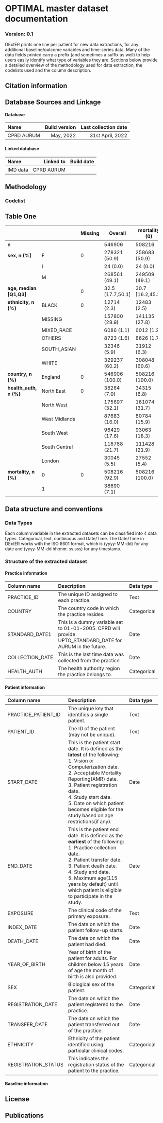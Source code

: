 # OPTIMAL master dataset documentation
### Version: 0.1


DExtER prints one line per patient for new data extractions, for any additional baseline/outcome variables and time-series data. Many of the data fields printed carry a prefix (and sometimes a suffix as well) to help users easily identify what type of variables they are. Sections below provide a detailed overview of the methodology used for data extraction, the codelists used and the column description.

## Citation information

## Database Sources and Linkage
#### Database
| Name      | Build version | Last collection date |
|:----------|--------------:|---------------------:|
|CPRD AURUM | May, 2022     | 31st April, 2022     |

#### Linked database
| Name    | Linked to  | Build date  |
|:--------|-----------:|------------:|
|IMD data | CPRD AURUM |             |

## Methodology

### Codelist

## Table One
|                        |               | Missing   | Overall          | mortality (0)    | mortality (1)    |
|------------------------|---------------|-----------|------------------|------------------|------------------|
| **n**                  |               |           | 546906           | 508216           | 38690            |
| **sex, n (%)**         | F             | 0         | 278321 (50.9)    | 258683 (50.9)    | 19638 (50.8)     |
|                        | I             |           | 24 (0.0)         | 24 (0.0)         |                  |
|                        | M             |           | 268561 (49.1)    | 249509 (49.1)    | 19052 (49.2)     |
| **age, median [Q1,Q3]**|               | 0         | 32.5 [17.7,50.1] | 30.7 [16.2,45.5] | 73.5 [62.5,81.5] |
| **ethnicity, n (%)**   | BLACK         | 0         | 12714 (2.3)      | 12483 (2.5)      | 231 (0.6)        |
|                        | MISSING       |           | 157800 (28.9)    | 141135 (27.8)    | 16665 (43.1)     |
|                        | MIXED_RACE    |           | 6086 (1.1)       | 6012 (1.2)       | 74 (0.2)         |
|                        | OTHERS        |           | 8723 (1.6)       | 8626 (1.7)       | 97 (0.3)         |
|                        | SOUTH_ASIAN   |           | 32346 (5.9)      | 31912 (6.3)      | 434 (1.1)        |
|                        | WHITE         |           | 329237 (60.2)    | 308048 (60.6)    | 21189 (54.8)     |
| **country, n (%)**     | England       | 0         | 546906 (100.0)   | 508216 (100.0)   | 38690 (100.0)    |
| **health_auth, n (%)** | North East    | 0         | 38264 (7.0)      | 34315 (6.8)      | 3949 (10.2)      |
|                        | North West    |           | 175697 (32.1)    | 161074 (31.7)    | 14623 (37.8)     |
|                        | West Midlands |           | 87683 (16.0)     | 80784 (15.9)     | 6899 (17.8)      |
|                        | South West    |           | 96429 (17.6)     | 93063 (18.3)     | 3366 (8.7)       |
|                        | South Central |           | 118788 (21.7)    | 111428 (21.9)    | 7360 (19.0)      |
|                        | London        |           | 30045 (5.5)      | 27552 (5.4)      | 2493 (6.4)       |
| **mortality, n (%)**   | 0             | 0         | 508216 (92.9)    | 508216 (100.0)   |                  |
|                        | 1             |           | 38690 (7.1)      |                  | 38690 (100.0)    |

## Data structure and conventions
### Data Types
Each column/variable in the extracted datasets can be classified into 4 data types. Categorical, text, continuous and Date/Time. The Date/Time in DExtER works with the ISO 8601 format, which is (yyyy-MM-dd) for any date and (yyyy-MM-dd hh:mm: ss.sss) for any timestamp.

### Structure of the extracted dataset

#### Practice information 

| Column name    | Description                                                                                               | Data type  |
|:---------------|:----------------------------------------------------------------------------------------------------------|:-----------|
|PRACTICE_ID     | The unique ID assigned to each practice.                                                                  | Text       |
|COUNTRY         | The country code in which the practice resides.                                                           | Categorical|
|STANDARD_DATE1  | This is a dummy variable set to 01-01-2005. CPRD will provide UPTO_STANDARD_DATE for AURUM in the future. | Date       |
|COLLECTION_DATE | This is the last time data was collected from the practice                                                | Date       |
|HEALTH_AUTH     | The health authority region the practice belongs to.                                                      | Categorical|

#### Patient information


| Column name        | Description                                                                                               | Data type  |
|:-------------------|:----------------------------------------------------------------------------------------------------------|:-----------|
|PRACTICE_PATIENT_ID | The unique key that identifies a single patient.                                                          | Text       |
|PATIENT_ID          | The ID of the patient (may not be unique).                                                                | Text       |
|START_DATE          | This is the patient start date. It is defined as the **latest** of the following: <br/> 1. Vision or Computerization date. <br/> 2. Acceptable Mortality Reporting(AMR) date. <br/> 3. Patient registration date. <br/> 4. Study start date. <br/> 5. Date on which patient becomes eligible for the study based on age restrictions(if any).                                                                                     | Date       |
|END_DATE            | This is the patient end date. It is defined as the **earliest** of the following: <br/> 1. Practice collection date. <br/> 2. Patient transfer date. <br/> 3. Patient death date. <br/> 4. Study end date. <br/> 5. Maximum age(115 years by default) until which patient is eligible to participate in the study.                                                                                                        | Date       |
|EXPOSURE            | The clinical code of the primary exposure.                                                                | Text       |
|INDEX_DATE          | The date on which the patient follow-up starts.                                                           | Date       |
|DEATH_DATE          | The date on which the patient had died.                                                                   | Date       |
|YEAR_OF_BIRTH       | Year of birth of the patient for adults. For children below 15 years of age the month of birth is also provided.                                                                                                                                                        | Date       |
|SEX                 | Biological sex of the patient.                                                                            | Categorical|
|REGISTRATION_DATE   | The date on which the patient registered to the practice.                                                 | Date       |
|TRANSFER_DATE       | The date on which the patient transferred out of the practice.                                            | Date       |
|ETHNICITY           | Ethnicity of the patient identified using particular clinical codes.                                      | Categorical|
|REGISTRATION_STATUS | This indicates the registration status of the patient to the practice.                                    | Categorical|

#### Baseline information

## License

## Publications
